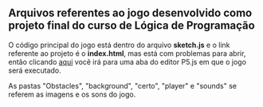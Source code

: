 ## Arquivos referentes ao jogo desenvolvido como projeto final do curso de Lógica de Programação

O código principal do jogo está dentro do arquivo **sketch.js** e o link referente ao projeto é o **index.html**, mas está com problemas para abrir, então clicando [aqui](https://editor.p5js.org/planck314159/full/4CnvRXzMO) você irá para uma aba do editor P5.js em que o jogo será executado.

As pastas "Obstacles", "background", "certo", "player" e "sounds" se referem as imagens e os sons do jogo.